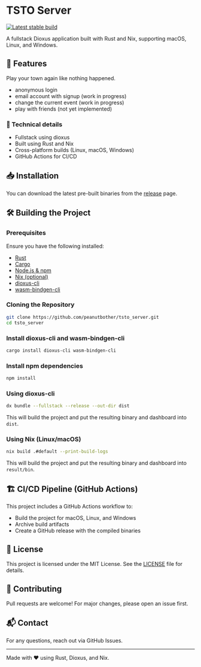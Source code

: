# TSTO Server

[![Latest stable build](https://github.com/peanutbother/tsto_server/actions/workflows/release.yml/badge.svg?branch=main&event=workflow_run)](https://github.com/peanutbother/tsto_server/releases/latest)

A fullstack Dioxus application built with Rust and Nix, supporting macOS, Linux, and Windows.

## 🚀 Features

Play your town again like nothing happened.

- anonymous login
- email account with signup (work in progress)
- change the current event (work in progress)
- play with friends (not yet implemented)

### 🔧 Technical details

- Fullstack using dioxus
- Built using Rust and Nix
- Cross-platform builds (Linux, macOS, Windows)
- GitHub Actions for CI/CD

## 📥 Installation

You can download the latest pre-built binaries from the [release](https://github.com/peanutbother/tsto_server/releases/latest) page.

## 🛠️ Building the Project

### Prerequisites

Ensure you have the following installed:

- [Rust](https://www.rust-lang.org/tools/install)
- [Cargo](https://doc.rust-lang.org/cargo/)
- [Node.js & npm](https://nodejs.org/)
- [Nix (optional)](https://nixos.org/download.html)
- [dioxus-cli](https://dioxuslabs.com/learn/0.6/getting_started/)
- [wasm-bindgen-cli](https://github.com/rustwasm/wasm-bindgen)

### Cloning the Repository

```sh
git clone https://github.com/peanutbother/tsto_server.git
cd tsto_server
```

### Install dioxus-cli and wasm-bindgen-cli

```sh
cargo install dioxus-cli wasm-bindgen-cli
```

### Install npm dependencies

```sh
npm install
```

### Using dioxus-cli

```sh
dx bundle --fullstack --release --out-dir dist
```

This will build the project and put the resulting binary and dashboard into `dist`.

### Using Nix (Linux/macOS)

```sh
nix build .#default --print-build-logs
```

This will build the project and put the resulting binary and dashboard into `result/bin`.

## 🏗️ CI/CD Pipeline (GitHub Actions)

This project includes a GitHub Actions workflow to:

- Build the project for macOS, Linux, and Windows
- Archive build artifacts
- Create a GitHub release with the compiled binaries

## 📜 License

This project is licensed under the MIT License. See the [LICENSE](./LICENSE.md) file for details.

## 🤝 Contributing

Pull requests are welcome! For major changes, please open an issue first.

## 📬 Contact

For any questions, reach out via GitHub Issues.

---

Made with ❤️ using Rust, Dioxus, and Nix.
